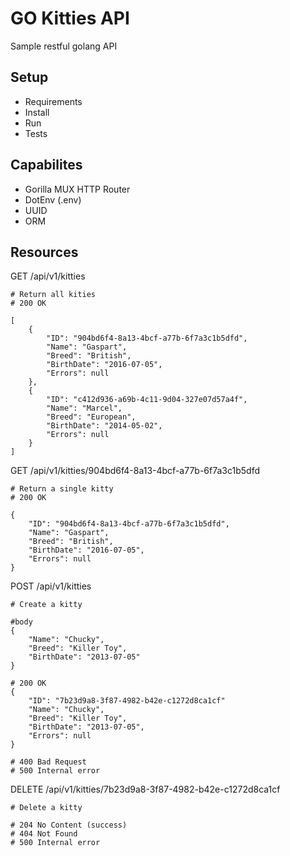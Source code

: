 # GO Kitties API
Sample restful golang API

## Setup

- Requirements
- Install
- Run
- Tests

## Capabilites

- Gorilla MUX HTTP Router
- DotEnv (.env)
- UUID
- ORM


## Resources

GET /api/v1/kitties
```
# Return all kities
# 200 OK

[
    {
        "ID": "904bd6f4-8a13-4bcf-a77b-6f7a3c1b5dfd",
        "Name": "Gaspart",
        "Breed": "British",
        "BirthDate": "2016-07-05",
        "Errors": null
    },
    {
        "ID": "c412d936-a69b-4c11-9d04-327e07d57a4f",
        "Name": "Marcel",
        "Breed": "European",
        "BirthDate": "2014-05-02",
        "Errors": null
    }
]
```

GET /api/v1/kitties/904bd6f4-8a13-4bcf-a77b-6f7a3c1b5dfd
```
# Return a single kitty
# 200 OK

{
    "ID": "904bd6f4-8a13-4bcf-a77b-6f7a3c1b5dfd",
    "Name": "Gaspart",
    "Breed": "British",
    "BirthDate": "2016-07-05",
    "Errors": null
}
```

POST /api/v1/kitties
```
# Create a kitty

#body
{
	"Name": "Chucky",
  	"Breed": "Killer Toy",
    "BirthDate": "2013-07-05"
}

# 200 OK
{
    "ID": "7b23d9a8-3f87-4982-b42e-c1272d8ca1cf"
    "Name": "Chucky",
    "Breed": "Killer Toy",
    "BirthDate": "2013-07-05",
    "Errors": null
}

# 400 Bad Request
# 500 Internal error
```


DELETE /api/v1/kitties/7b23d9a8-3f87-4982-b42e-c1272d8ca1cf
```
# Delete a kitty

# 204 No Content (success)
# 404 Not Found
# 500 Internal error
```